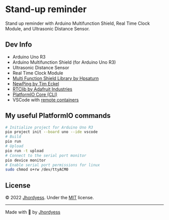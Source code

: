 # Stand-up reminder

Stand up reminder with Arduino Multifunction Shield, Real Time Clock Module, and Ultrasonic Distance Sensor.

## Dev Info

- Arduino Uno R3
- Arduino Multifunction Shield (for Arduino Uno R3)
- Ultrasonic Distance Sensor
- Real Time Clock Module
- [Multi Function Shield Library by Hpsaturn](https://registry.platformio.org/libraries/hpsaturn/MultiFuncShield)
- [NewPing by Tim Eckel](https://registry.platformio.org/libraries/teckel12/NewPing)
- [RTClib by Adafruit Industries](https://registry.platformio.org/libraries/adafruit/RTClib)
- [PlatformIO Core (CLI)](https://docs.platformio.org/en/latest/core/index.html#platformio-core-cli)
- VSCode with [remote containers](https://code.visualstudio.com/docs/remote/containers)

## My useful PlatformIO commands

```bash
# Initialize project for Arduino Uno R3
pio project init --board uno --ide vscode
# Build
pio run
# Upload
pio run -t upload
# Connect to the serial port monitor
pio device monitor
# Enable serial port permissions for linux
sudo chmod o+rw /dev/ttyACM0
```

## License

© 2022 [Jhordyess](https://github.com/jhordyess). Under the [MIT](https://choosealicense.com/licenses/mit/) license.

---

Made with 💪 by [Jhordyess](https://www.jhordyess.com/)
